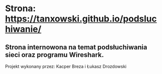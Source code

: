 # Strona: https://tanxowski.github.io/podsluchiwanie/  
## Strona internowona na temat podsłuchiwania sieci oraz programu Wireshark.
Projekt wykonany przez: Kacper Breza i Łukasz Drozdowski 
